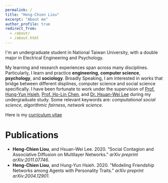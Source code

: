 ```yaml
---
permalink: /
title: "Heng-Chien Liou"
excerpt: "About me"
author_profile: true
redirect_from: 
  - /about/
  - /about.html
---
```

I'm an undergraduate student in National Taiwan University, with a double major in Electrical Engineering and Psychology. 

My learning and research experiences span across many disciplines. Particularly, I learn and practice **engineering**, **computer science**, **psychology**, and **sociology**. Broadly Speaking, I am interested in works that bridge between different displines, computer science and social science specifically. I have been fortunate to work under the supervision of <a href="http://ccf.ee.ntu.edu.tw/~hyhsieh/" target="_blank">Prof. Hung-Yun Hsieh</a>, <a href="https://www.ee.ntu.edu.tw/profile1.php?id=100129" target="_blank">Prof. Ho-Lin Chen</a>, and <a href="https://sites.google.com/view/hsuanweilee/" target="_blank">Dr. Hsuan-Wei Lee</a> during my undergraduate study. Some relevant keywords are: *computational social science*, *algorithmic fairness*, *network science*. 

Here is my <a href="/files/CV20201118.pdf" target="_blank">curriculum vitae</a>

# Publications 
* **Heng-Chien Liou**, and Hsuan-Wei Lee. 2020. “Social Contagion and Associative Diffusion on Multilayer Networks.” *arXiv preprint arXiv:2011.07746*.
* **Heng-Chien Liou**, and Hung-Yun Hsieh. 2020. "Modeling Friendship Networks among Agents with Personality Traits." *arXiv preprint arXiv:2004.12901*.


